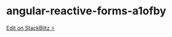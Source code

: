 # angular-reactive-forms-a1ofby

[Edit on StackBlitz ⚡️](https://stackblitz.com/edit/angular-reactive-forms-a1ofby)